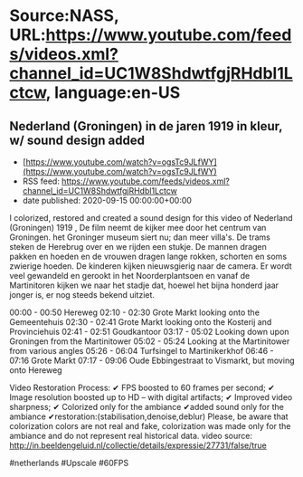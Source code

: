 # Source:NASS, URL:https://www.youtube.com/feeds/videos.xml?channel_id=UC1W8ShdwtfgjRHdbl1Lctcw, language:en-US

## Nederland (Groningen) in de jaren 1919 in kleur, w/ sound design added
 - [https://www.youtube.com/watch?v=ogsTc9JLfWY](https://www.youtube.com/watch?v=ogsTc9JLfWY)
 - RSS feed: https://www.youtube.com/feeds/videos.xml?channel_id=UC1W8ShdwtfgjRHdbl1Lctcw
 - date published: 2020-09-15 00:00:00+00:00

I colorized, restored and created a sound design for this video of Nederland (Groningen) 1919 ,
De film neemt de kijker mee door het centrum van Groningen. het Groninger museum siert nu; dan meer villa's. De trams steken de Herebrug over en we rijden een stukje. De mannen dragen pakken en hoeden en de vrouwen dragen lange rokken, schorten en soms zwierige hoeden. De kinderen kijken nieuwsgierig naar de camera. Er wordt veel gewandeld en gerookt in het Noorderplantsoen en vanaf de Martinitoren kijken we naar het stadje dat, hoewel het bijna honderd jaar jonger is, er nog steeds bekend uitziet.

00:00 - 00:50 Hereweg
02:10 - 02:30 Grote Markt looking onto the Gemeentehuis
02:30 - 02:41 Grote Markt looking onto the Kosterij and Provinciehuis
02:41 - 02:51 Goudkantoor
03:17 - 05:02 Looking down upon Groningen from the Martinitower
05:02 - 05:24 Looking at the Martinitower from various angles
05:26 - 06:04 Turfsingel to Martinikerkhof
06:46 - 07:16 Grote Markt
07:17 - 09:06 Oude Ebbingestraat to Vismarkt, but moving onto Hereweg

Video Restoration Process:
✔ FPS boosted to 60 frames per second;
✔ Image resolution boosted up to HD – with digital artifacts;
✔ Improved video sharpness;
✔ Colorized only for the ambiance
✔added sound only for the ambiance
✔restoration:(stabilisation,denoise,deblur) 
Please, be aware that colorization colors are not real and fake, colorization was made only for the ambiance and do not represent real historical data.
video source: http://in.beeldengeluid.nl/collectie/details/expressie/27731/false/true


#netherlands #Upscale #60FPS

